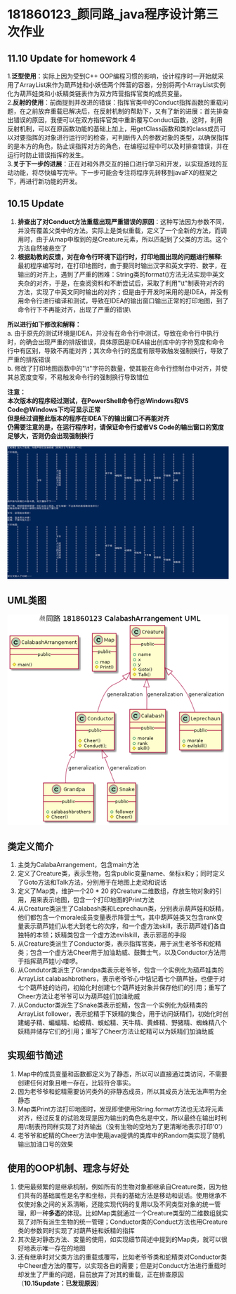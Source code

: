 # 181860123_颜同路_java程序设计第三次作业

## **11.10 Update for homework 4**
1.**泛型使用**：实际上因为受到C++ OOP编程习惯的影响，设计程序时一开始就采用了ArrayList来作为葫芦娃和小妖怪两个阵营的容器，分别将两个ArrayList实例化为葫芦娃类和小妖精类链表作为双方阵营指挥官类的成员变量。\
2.**反射的使用**：前面提到并改进的错误：指挥官类中的Conduct指挥函数的重载问题，在之前放弃重载已解决后，在反射机制的帮助下，又有了新的进展：首先排查出错误的原因，我便可以在双方指挥官类中重新覆写Conduct函数，这时，利用反射机制，可以在原函数功能的基础上加上，用getClass函数和类的class成员可以对要指挥的对象进行运行时的检查，可判断传入的参数对象的类型，以确保指挥的是本方的角色，防止误指挥对方的角色，在编程过程中可以及时排查错误，并在运行时防止错误指挥的发生。\
3.**关于下一步的进展**：正在对和外界交互的接口进行学习和开发，以实现游戏的互动功能，将尽快编写完毕。下一步可能会专注将程序先转移到javaFX的框架之下，再进行新功能的开发。

## **10.15 Update**

1. **排查出了对Conduct方法重载出现严重错误的原因**：这种写法因为参数不同，并没有覆盖父类中的方法。实际上是类似重载，定义了一个全新的方法，而调用时，由于从map中取到的是Creature元素，所以匹配到了父类的方法。这个方法自然被悬空了
2. **根据助教的反馈，对在命令行环境下运行时，打印地图出现的问题进行解释**:\
最初程序编写时，在打印地图时，由于要同时输出汉字和英文字符、数字，在输出的对齐上，遇到了严重的困难：String类的format()方法无法实现中英文夹杂的对齐，于是，在查阅资料和不断尝试后，采取了利用"\t"制表符对齐的方法，实现了中英文同时输出的对齐；但是由于开发时采用的是IDEA，并没有用命令行进行编译和测试，导致在IDEA的输出窗口输出正常的打印地图，到了命令行下不再能对齐，出现了严重的错误\

**所以进行如下修改和解释：**\
a. 由于原先的测试环境是IDEA，并没有在命令行中测试，导致在命令行中执行时，的确会出现严重的排版错误，具体原因是IDEA输出创库中的字符宽度和命令行中有区别，导致不再能对齐；其次命令行的宽度有限导致触发强制换行，导致了严重的排版错误\
b. 修改了打印地图函数中的"\t"字符的数量，使其能在命令行控制台中对齐，并使其总宽度变窄，不易触发命令行的强制换行导致错位

**注意：**\
**本次版本的程序经过测试，在PowerShell命令行@Windows和VS Code@Windows下均可显示正常**\
**但是经过调整此版本的程序在IDEA下的输出窗口不再能对齐**\
**仍需要注意的是，在运行程序时，请保证命令行或者VS Code的输出窗口的宽度足够大，否则仍会出现强制换行**

![修改后的输出](./CorrectedPrintOut.png)

## UML类图

![UML类图](.\UML.png)

## 类定义简介

1. 主类为CalabaArrangement，包含main方法
2. 定义了Creature类，表示生物，包含public变量name、坐标x和y；同时定义了Goto方法和Talk方法，分别用于在地图上走动和说话
3. 定义了Map类，维护一个20 * 20 的Creature二维数组，存放生物对象的引用，用来表示地图，包含一个打印地图的Print方法
4. 从Creature类派生了Calabash类和Leprechaun类，分别表示葫芦娃和妖精，他们都包含一个morale成员变量表示阵营士气，其中葫芦娃类又包含rank变量表示葫芦娃们从老大到老七的次序，和一个虚方法skill，表示葫芦娃们各自独特的本领；妖精类包含一个虚方法evilskill，表示邪恶的手段
5. 从Creature类派生了Conductor类，表示指挥官类，用于派生老爷爷和蛇精类；包含一个虚方法Cheer用于加油助威、鼓舞士气，以及Conductor方法用于指挥葫芦娃\小喽啰。
6. 从Condutor类派生了Grandpa类表示老爷爷，包含一个实例化为葫芦娃类的ArrayList calabashbrothers，表示老爷爷心中惦记着七个葫芦娃，也便于对七个葫芦娃的访问，初始化时创建七个葫芦娃对象并保存他们的引用；重写了Cheer方法让老爷爷可以为葫芦娃们加油助威
7. 从Conductor类派生了Snake类表示蛇精，包含一个实例化为妖精类的ArrayList follower，表示蛇精手下妖精的集合，用于访问妖精们，初始化时创建蝎子精、蝙蝠精、蛤蟆精、蜈蚣精、天牛精、黄蜂精、野猪精、蜘蛛精八个妖精并储存它们的引用；重写了Cheer方法让蛇精可以为妖精们加油助威

## 实现细节简述

1. Map中的成员变量和函数都定义为了静态，所以可以直接通过类访问，不需要创建任何对象且唯一存在，比较符合事实。
2. 因为老爷爷和蛇精需要访问类外的非静态成员，所以其成员方法无法声明为全静态
3. Map类Print方法打印地图时，发现即使使用String.format方法也无法将元素对齐，经过反复的试验发现是因为输出的角色名是中文，所以最终在输出时利用\t制表符同样实现了对齐输出（没有生物的空地为了更清晰地表示打印'0'）
4. 老爷爷和蛇精的Cheer方法中使用java提供的类库中的Random类实现了随机输出加油口号的效果

## 使用的OOP机制、理念与好处

1. 使用最频繁的是继承机制，例如所有的生物对象都继承自Creature类，因为他们共有的基础属性是名字和坐标，共有的基础方法是移动和说话。使用继承不仅使对象之间的关系清晰，还能实现代码的复用以及不同类型对象的统一管理，即一种**多态**的体现。比如Map类就通过一个Creature类型的二维数组就实现了对所有派生生物的统一管理；Conductor类的Conduct方法也用Creature类的参数同时实现了对葫芦娃和妖精的指挥
2. 其次是对静态方法、变量的使用，如实现细节简述中提到的Map类，就可以很好地表示唯一存在的地图
3. 还有继承时对父类方法的重载或覆写，比如老爷爷类和蛇精类对Conductor类中Cheer虚方法的覆写，以实现各自的需要；但是对Conduct方法进行重载时却发生了严重的问题，目前放弃了对其的重载，正在排查原因（**10.15update：已发现原因**）
